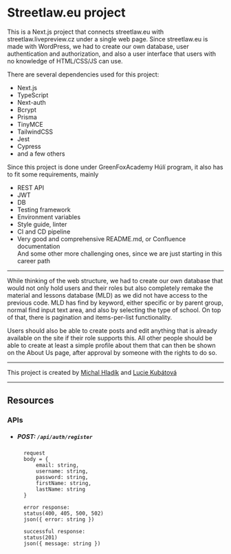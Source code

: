 # Streetlaw.eu project

This is a Next.js project that connects streetlaw.eu with streetlaw.livepreview.cz under a single web page. Since streetlaw.eu is made with WordPress, we had to create our own database, user authentication and authorization, and also a user interface that users with no knowledge of HTML/CSS/JS can use.

There are several dependencies used for this project:

- Next.js
- TypeScript
- Next-auth
- Bcrypt
- Prisma
- TinyMCE
- TailwindCSS
- Jest
- Cypress
- and a few others

Since this project is done under GreenFoxAcademy Húlí program, it also has to fit some requirements, mainly

- REST API
- JWT
- DB
- Testing framework
- Environment variables
- Style guide, linter
- CI and CD pipeline
- Very good and comprehensive README.md, or Confluence documentation  
  And some other more challenging ones, since we are just starting in this career path

---

While thinking of the web structure, we had to create our own database that would not only hold users and their roles but also completely remake the material and lessons database (MLD) as we did not have access to the previous code. MLD has find by keyword, either specific or by parent group, normal find input text area, and also by selecting the type of school. On top of that, there is pagination and items-per-list functionality.

Users should also be able to create posts and edit anything that is already available on the site if their role supports this. All other people should be able to create at least a simple profile about them that can then be shown on the About Us page, after approval by someone with the rights to do so.

---

This project is created by [Michal Hladík](https://github.com/zelwake/huli-alumn) and [Lucie Kubátová](https://github.com/luciek16)

---

## Resources

### APIs

- ##### POST: `/api/auth/register`

        request
        body = {
            email: string,
            username: string,
            password: string,
            firstName: string,
            lastName: string
        }

        error response:
        status(400, 405, 500, 502)
        json({ error: string })

        successful response:
        status(201)
        json({ message: string })
